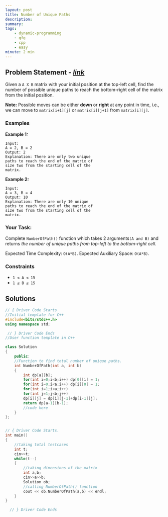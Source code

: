```yaml
---
layout: post
title: Number of Unique Paths
description: 
summary: 
tags:
    - dynamic-programming
    - gfg
    - cpp
    - easy
minute: 2 min
---
```


## Problem Statement - [*link*](https://practice.geeksforgeeks.org/problems/number-of-unique-paths5339/1#)
Given a `A X B` matrix with your initial position at the top-left cell, find the number of possible unique paths to reach the bottom-right cell of the matrix from the initial position.

**Note:** Possible moves can be either **down** or **right** at any point in time, i.e., we can move to `matrix[i+1][j]` or `matrix[i][j+1]` from `matrix[i][j]`.

### Examples

**Example 1:**   
```
Input:
A = 2, B = 2
Output: 2
Explanation: There are only two unique
paths to reach the end of the matrix of
size two from the starting cell of the
matrix.
```

**Example 2:**  
```
Input:
A = 3, B = 4
Output: 10
Explanation: There are only 10 unique
paths to reach the end of the matrix of
size two from the starting cell of the
matrix.
```


### Your Task:

Complete `NumberOfPath()` function which takes 2 arguments`(A and B)` and returns *the number of unique paths from top-left to the bottom-right cell.*

Expected Time Complexity: `O(A*B)`.
Expected Auxiliary Space: `O(A*B)`.

### Constraints
+ `1 ≤ A ≤ 15`
+ `1 ≤ B ≤ 15`


## Solutions

```cpp
// { Driver Code Starts
//Initial template for C++
#include<bits/stdc++.h>
using namespace std;

 // } Driver Code Ends
//User function template in C++

class Solution
{
    public:
    //Function to find total number of unique paths.
    int NumberOfPath(int a, int b)
    {
        int dp[a][b];
        for(int i=0;i<b;i++) dp[0][i] = 1;
        for(int i=0;i<a;i++) dp[i][0] = 1;
        for(int i=1;i<a;i++)
        for(int j=1;j<b;j++)
        dp[i][j] = dp[i][j-1]+dp[i-1][j];
        return dp[a-1][b-1];
        //code here
    }
};


// { Driver Code Starts.
int main()
{
    //taking total testcases
    int t;
    cin>>t;
    while(t--)
    {
        //taking dimensions of the matrix
        int a,b;
        cin>>a>>b;
        Solution ob;
        //calling NumberOfPath() function
        cout << ob.NumberOfPath(a,b) << endl;
    }
}

  // } Driver Code Ends

```

